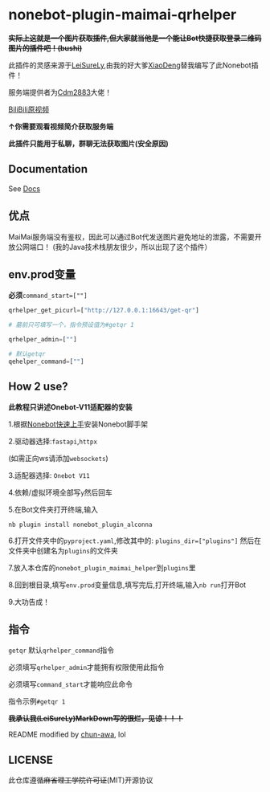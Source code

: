 # nonebot-plugin-maimai-qrhelper

**~~实际上这就是一个图片获取插件,但大家就当他是一个能让Bot快捷获取登录二维码图片的插件吧！(bushi)~~**

此插件的灵感来源于[LeiSureLy](https://github.com/LeiSureLyYrsc),由我的好大爹[XiaoDeng](https://github.com/This-is-XiaoDeng/)替我编写了此Nonebot插件！

服务端提供者为[Cdm2883](https://github.com/Cdm2883/)大佬！

[BiliBili原视频](https://bilibili.com/BV1kT421r74M)

**↑你需要观看视频简介获取服务端**

**此插件只能用于私聊，群聊无法获取图片(安全原因)**

## Documentation

See [Docs](https://nonebot.dev/)

## 优点

MaiMai服务端没有鉴权，因此可以通过Bot代发送图片避免地址的泄露，不需要开放公网端口！
(我的Java技术栈朋友很少，所以出现了这个插件）

## env.prod变量
**必须**`command_start=[""]`

```python
qrhelper_get_picurl=["http://127.0.0.1:16643/get-qr"]

# 墓前只可填写一个，指令预设值为#getqr 1

qrhelper_admin=[""]

# 默认getqr
qehelper_command=[""]
```

## How 2 use?

**此教程只讲述Onebot-V11适配器的安装**

1.根据[Nonebot快速上手](https://nonebot.dev/docs/quick-start)安装Nonebot脚手架

2.驱动器选择:`fastapi`,`httpx`

(如需正向ws请添加`websockets`)

3.适配器选择: `Onebot V11`

4.依赖/虚拟环境全部写`y`然后回车

5.在Bot文件夹打开终端,输入
```
nb plugin install nonebot_plugin_alconna
```

6.打开文件夹中的`pyproject.yaml`,修改其中的:
`plugins_dir=["plugins"]`
然后在文件夹中创建名为`plugins`的文件夹

7.放入本仓库的`nonebot_plugin_maimai_helper`到`plugins`里

8.回到根目录,填写`env.prod`变量信息,填写完后,打开终端,输入`nb run`打开Bot

9.大功告成！

## 指令
`getqr` 默认`qrhelper_command`指令

必须填写`qrhelper_admin`才能拥有权限使用此指令

必须填写`command_start`才能响应此命令

指令示例`#getqr 1`

**~~我承认我(LeiSureLy)MarkDown写的很烂，见谅！！！~~**

README modified by [chun-awa](https://github.com/chun-awa), lol

## LICENSE

此仓库遵循~~麻省理工学院许可证~~(MIT)开源协议
